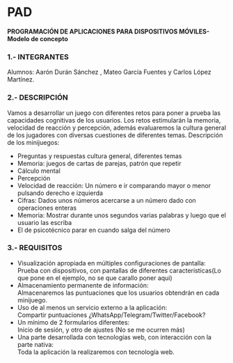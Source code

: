 

# PAD
**PROGRAMACIÓN DE APLICACIONES PARA DISPOSITIVOS MÓVILES- Modelo de concepto**

### 1.- INTEGRANTES
Alumnos: Aarón Durán Sánchez , Mateo García Fuentes y Carlos López Martínez. 

### 2.- DESCRIPCIÓN
Vamos a desarrollar un juego con diferentes retos para poner a prueba las capacidades cognitivas de los usuarios. Los retos estimularán la memoria, velocidad de reacción y percepción, además evaluaremos la cultura general de los jugadores con diversas cuestiones de diferentes temas. Descripción de los minijuegos:
* Preguntas y respuestas cultura general, diferentes temas
* Memoria: juegos de cartas de parejas, patrón que repetir
* Cálculo mental
* Percepción
* Velocidad de reacción: Un número e ir comparando mayor o menor pulsando derecho e izquierda
* Cifras: Dados unos números acercarse a un número dado con operaciones enteras
* Memoria: Mostrar durante unos segundos varias palabras y luego que el usuario las escriba
* El de psicotécnico parar en cuando salga del número

### 3.- REQUISITOS
* Visualización apropiada en múltiples configuraciones de  pantalla: \
Prueba con dispositivos, con pantallas de diferentes características(Lo que pone en el ejemplo, no se que carallo poner aqui)
* Almacenamiento permanente de información: \
Almacenaremos las puntuaciones que los usuarios obtendrán en cada minijuego.
* Uso de al menos un servicio externo a la aplicación: \
Compartir puntuaciones ¿WhatsApp/Telegram/Twitter/Facebook?
* Un mínimo de 2 formularios diferentes: \
Inicio de sesión, y otro de ajustes (No se me ocurren más)
* Una parte desarrollada con tecnologías web, con interacción con la parte nativa: \
Toda la aplicación la realizaremos con tecnología web.
